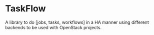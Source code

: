 TaskFlow
========

A library to do [jobs, tasks, workflows] in a HA manner using different backends to be used with OpenStack projects.
